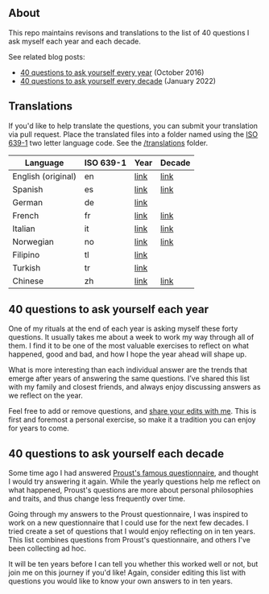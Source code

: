 ## About

This repo maintains revisons and translations to the list of 40 questions I ask myself each year and each decade.

See related blog posts:

* [40 questions to ask yourself every year](http://stephanango.com/40-questions) (October 2016)
* [40 questions to ask yourself every decade](http://stephanango.com/40-questions-decade) (January 2022)

## Translations

If you'd like to help translate the questions, you can submit your translation via pull request. Place the translated files into a folder named using the [ISO 639-1](https://en.wikipedia.org/wiki/List_of_ISO_639-1_codes) two letter language code. See the [/translations](/translations) folder.

| Language           | ISO 639-1 | Year                             | Decade                             |
| ------------------ | --------- | -------------------------------- | ---------------------------------- |
| English (original) | en        | [link](year.md)                  | [link](decade.md)                  |
| Spanish            | es        | [link](/translations/es/year.md) | [link](/translations/es/decade.md) |
| German             | de        | [link](/translations/de/year.md) |                                    |
| French             | fr        | [link](/translations/fr/year.md) | [link](/translations/fr/decade.md) |
| Italian            | it        | [link](/translations/it/year.md) | [link](/translations/it/decade.md) |
| Norwegian          | no        | [link](/translations/no/year.md) | [link](/translations/no/decade.md) |
| Filipino           | tl        | [link](/translations/tl/year.md) |                                    |
| Turkish            | tr        | [link](/translations/tr/year.md) |                                    |
| Chinese            | zh        | [link](/translations/zh/year.md) | [link](/translations/zh/decade.md) |

## 40 questions to ask yourself each year

One of my rituals at the end of each year is asking myself these forty questions. It usually takes me about a week to work my way through all of them. I find it to be one of the most valuable exercises to reflect on what happened, good and bad, and how I hope the year ahead will shape up.

What is more interesting than each individual answer are the trends that emerge after years of answering the same questions. I’ve shared this list with my family and closest friends, and always enjoy discussing answers as we reflect on the year.

Feel free to add or remove questions, and [share your edits with me](https://twitter.com/kepano). This is first and foremost a personal exercise, so make it a tradition you can enjoy for years to come.

## 40 questions to ask yourself each decade

Some time ago I had answered [Proust's famous questionnaire](https://en.wikipedia.org/wiki/Proust_Questionnaire), and thought I would try answering it again. While the yearly questions help me reflect on what happened, Proust's questions are more about personal philosophies and traits, and thus change less frequently over time.

Going through my answers to the Proust questionnaire, I was inspired to work on a new questionnaire that I could use for the next few decades. I tried create a set of questions that I would enjoy reflecting on in ten years. This list combines questions from Proust's questionnaire, and others I've been collecting ad hoc.

It will be ten years before I can tell you whether this worked well or not, but join me on this journey if you'd like! Again, consider editing this list with questions you would like to know your own answers to in ten years.
